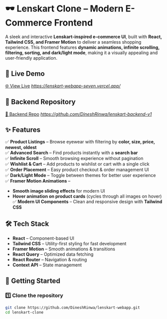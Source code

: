 # 🕶️ Lenskart Clone – Modern E-Commerce Frontend  

A sleek and interactive **Lenskart-inspired e-commerce UI**, built with **React, Tailwind CSS, and Framer Motion** to deliver a seamless shopping experience. This frontend features **dynamic animations, infinite scrolling, filtering, sorting, and dark/light mode**, making it a visually appealing and user-friendly application.

## 🔗 Live Demo  
[🌐 View Live](#) *https://lenskart-webapp-seven.vercel.app/*  

## 🔗 Backend Repository  
[📂 Backend Repo](#) *https://github.com/DineshRinwa/lenskart-backend-v1* 

## ✨ Features  
✅ **Product Listings** – Browse eyewear with filtering by **color, size, price, newest, oldest**  
✅ **Advanced Search** – Find products instantly with a **search bar**  
✅ **Infinite Scroll** – Smooth browsing experience without pagination  
✅ **Wishlist & Cart** – Add products to wishlist or cart with a single click  
✅ **Order Placement** – Easy product checkout & order management UI  
✅ **Dark/Light Mode** – Toggle between themes for better user experience  
✅ **Framer Motion Animations** –  
  - **Smooth image sliding effects** for modern UI  
  - **Hover animation on product cards** (cycles through all images on hover)  
✅ **Modern UI Components** – Clean and responsive design with **Tailwind CSS**  

## 🛠️ Tech Stack  
- **React** – Component-based UI  
- **Tailwind CSS** – Utility-first styling for fast development  
- **Framer Motion** – Smooth animations & transitions  
- **React Query** – Optimized data fetching  
- **React Router** – Navigation & routing  
- **Context API** – State management  

## 🚀 Getting Started  
### 1️⃣ Clone the repository  
```sh
git clone https://github.com/DineshRinwa/lenskart-webapp.git
cd lenskart-clone
